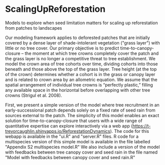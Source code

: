 # ScalingUpReforestation
Models to explore when seed limitation matters for scaling up reforestation from patches to landscapes

Our modeling framework applies to deforested patches that are initially covered by a dense layer of shade-intolerant vegetation ("grass layer") with little or no tree cover. Our primary objective is to predict time-to-canopy-closure – the moment at which tree crowns completely cover the patch and the grass layer is no longer a competitive threat to tree establishment. We model the crown area of tree cohorts over time, dividing cohorts into those beneath and those above the top of the grass layer. Tree height (at the top of the crown) determines whether a cohort is in the grass or canopy layer and is related to crown area by an allometric equation. We assume that the spatial arrangement of individual tree crowns is “perfectly plastic,” filling any available space in the horizontal before overlapping with other tree crowns (Strigul et al. 2008). 

First, we present a simple version of the model where tree recruitment in an early-successional patch depends solely on a fixed rate of seed rain from sources external to the patch. The simplicity of this model enables an exact solution for time-to-canopy-closure that users with a wide range of quantitative expertise can explore interactively via a web app (https://t-trevorcaughlin.shinyapps.io/ReforestationDynamics). The code for this webapp is available in the "ui.R" and "server.R" files. R code for a multispecies version of this simple model is available in the file labelled "Appendix S2 multispecies model.R" We also include a version of the model with feedbacks between tree canopy cover and seed rain in the file named "Model with feedbacks between canopy cover and seed rain.R"

